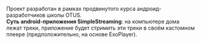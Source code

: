 Проект разработан в рамках продвинутого курса андроид-разработчиков школы OTUS.<br />
<b>Суть android-приложения SimpleStreaming</b>: на компьютере дома лежат треки, приложение будет стримить эти треки в своём кастомном плеере (предположительно, на основе ExoPlayer).
